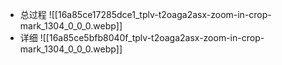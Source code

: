 - 总过程
![[16a85ce17285dce1_tplv-t2oaga2asx-zoom-in-crop-mark_1304_0_0_0.webp]]
- 详细
![[16a85ce5bfb8040f_tplv-t2oaga2asx-zoom-in-crop-mark_1304_0_0_0.webp]]